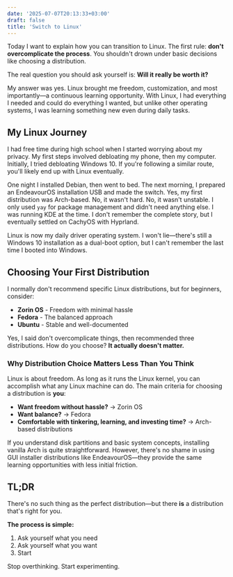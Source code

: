 ```yaml
---
date: '2025-07-07T20:13:33+03:00'
draft: false
title: 'Switch to Linux'
---
```


Today I want to explain how you can transition to Linux. The first rule: **don't overcomplicate the process**. You shouldn't drown under basic decisions like choosing a distribution.

The real question you should ask yourself is: **Will it really be worth it?**

My answer was yes. Linux brought me freedom, customization, and most importantly—a continuous learning opportunity. With Linux, I had everything I needed and could do everything I wanted, but unlike other operating systems, I was learning something new even during daily tasks.

## My Linux Journey

I had free time during high school when I started worrying about my privacy. My first steps involved debloating my phone, then my computer. Initially, I tried debloating Windows 10. If you're following a similar route, you'll likely end up with Linux eventually.

One night I installed Debian, then went to bed. The next morning, I prepared an EndeavourOS installation USB and made the switch. Yes, my first distribution was Arch-based. No, it wasn't hard. No, it wasn't unstable. I only used `yay` for package management and didn't need anything else. I was running KDE at the time. I don't remember the complete story, but I eventually settled on CachyOS with Hyprland.

Linux is now my daily driver operating system. I won't lie—there's still a Windows 10 installation as a dual-boot option, but I can't remember the last time I booted into Windows.

## Choosing Your First Distribution

I normally don't recommend specific Linux distributions, but for beginners, consider:

- **Zorin OS** - Freedom with minimal hassle
- **Fedora** - The balanced approach  
- **Ubuntu** - Stable and well-documented

Yes, I said don't overcomplicate things, then recommended three distributions. How do you choose? **It actually doesn't matter.**

### Why Distribution Choice Matters Less Than You Think

Linux is about freedom. As long as it runs the Linux kernel, you can accomplish what any Linux machine can do. The main criteria for choosing a distribution is **you**:

- **Want freedom without hassle?** → Zorin OS
- **Want balance?** → Fedora  
- **Comfortable with tinkering, learning, and investing time?** → Arch-based distributions

If you understand disk partitions and basic system concepts, installing vanilla Arch is quite straightforward. However, there's no shame in using GUI installer distributions like EndeavourOS—they provide the same learning opportunities with less initial friction.

## TL;DR


There's no such thing as the perfect distribution—but there **is** a distribution that's right for you.

**The process is simple:**
1. Ask yourself what you need
2. Ask yourself what you want  
3. Start

Stop overthinking. Start experimenting.
